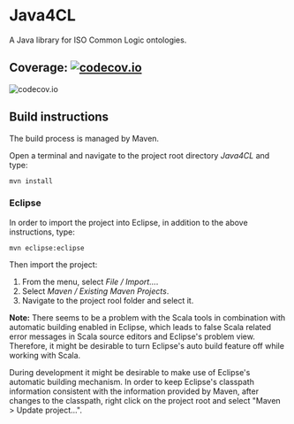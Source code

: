 Java4CL
=======

A Java library for ISO Common Logic ontologies.

Coverage: [![codecov.io](http://codecov.io/github/ag-csw/Java4CL/coverage.svg?branch=java8)](http://codecov.io/github/ag-csw/Java4CL?branch=java8)
--------
![codecov.io](http://codecov.io/github/ag-csw/Java4CL/branch.svg?branch=java8)

Build instructions
------------------

The build process is managed by Maven.

Open a terminal and navigate to the project root directory *Java4CL* and type:

    mvn install

### Eclipse

In order to import the project into Eclipse, in addition to the above instructions, type:

    mvn eclipse:eclipse
    
Then import the project:

1. From the menu, select *File / Import...*.
2. Select *Maven / Existing Maven Projects*.
3. Navigate to the project rool folder and select it.

**Note:** There seems to be a problem with the Scala tools in combination with automatic building enabled in Eclipse, which leads to false Scala related error messages in Scala source editors and Eclipse's problem view. Therefore, it might be desirable to turn Eclipse's auto build feature off while working with Scala.

During development it might be desirable to make use of Eclipse's automatic
building mechanism. In order to keep Eclipse's classpath information consistent
with the information provided by Maven, after changes to the classpath, right
click on the project root and select "Maven \> Update project...".


